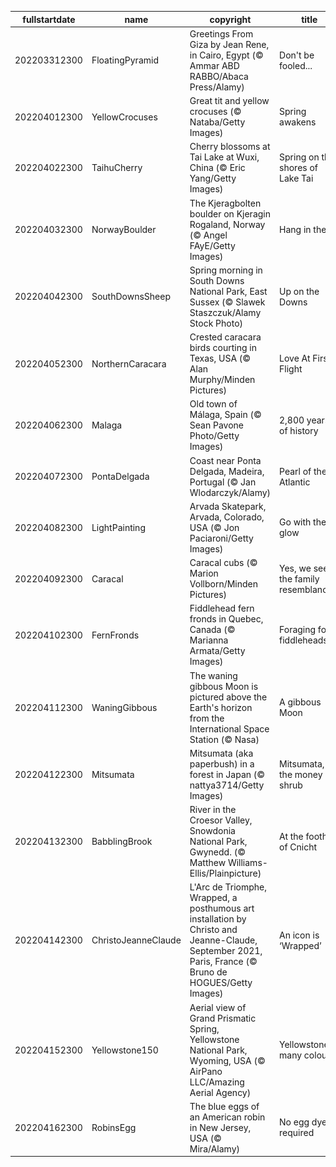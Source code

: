|fullstartdate|name|copyright|title|image|
|--|--|--|--|--|
202203312300|FloatingPyramid|Greetings From Giza by Jean Rene, in Cairo, Egypt (© Ammar ABD RABBO/Abaca Press/Alamy)|Don't be fooled...|![](/en-GB/2022/04/202203312300FloatingPyramid.jpg)|
202204012300|YellowCrocuses|Great tit and yellow crocuses (© Nataba/Getty Images)|Spring awakens|![](/en-GB/2022/04/202204012300YellowCrocuses.jpg)|
202204022300|TaihuCherry|Cherry blossoms at Tai Lake at Wuxi, China (© Eric Yang/Getty Images)|Spring on the shores of Lake Tai|![](/en-GB/2022/04/202204022300TaihuCherry.jpg)|
202204032300|NorwayBoulder|The Kjeragbolten boulder on Kjeragin Rogaland, Norway (© Angel FAyE/Getty Images)|Hang in there|![](/en-GB/2022/04/202204032300NorwayBoulder.jpg)|
202204042300|SouthDownsSheep|Spring morning in South Downs National Park, East Sussex (© Slawek Staszczuk/Alamy Stock Photo)|Up on the Downs|![](/en-GB/2022/04/202204042300SouthDownsSheep.jpg)|
202204052300|NorthernCaracara|Crested caracara birds courting in Texas, USA (© Alan Murphy/Minden Pictures)|Love At First Flight|![](/en-GB/2022/04/202204052300NorthernCaracara.jpg)|
202204062300|Malaga|Old town of Málaga, Spain (© Sean Pavone Photo/Getty Images)|2,800 years of history|![](/en-GB/2022/04/202204062300Malaga.jpg)|
202204072300|PontaDelgada|Coast near Ponta Delgada, Madeira, Portugal (© Jan Wlodarczyk/Alamy)|Pearl of the Atlantic|![](/en-GB/2022/04/202204072300PontaDelgada.jpg)|
202204082300|LightPainting|Arvada Skatepark, Arvada, Colorado, USA (© Jon Paciaroni/Getty Images)|Go with the glow|![](/en-GB/2022/04/202204082300LightPainting.jpg)|
202204092300|Caracal|Caracal cubs (© Marion Vollborn/Minden Pictures)|Yes, we see the family resemblance...|![](/en-GB/2022/04/202204092300Caracal.jpg)|
202204102300|FernFronds|Fiddlehead fern fronds in Quebec, Canada (© Marianna Armata/Getty Images)|Foraging for fiddleheads|![](/en-GB/2022/04/202204102300FernFronds.jpg)|
202204112300|WaningGibbous|The waning gibbous Moon is pictured above the Earth's horizon from the International Space Station (© Nasa)|A gibbous Moon|![](/en-GB/2022/04/202204112300WaningGibbous.jpg)|
202204122300|Mitsumata|Mitsumata (aka paperbush) in a forest in Japan (© nattya3714/Getty Images)|Mitsumata, the money shrub|![](/en-GB/2022/04/202204122300Mitsumata.jpg)|
202204132300|BabblingBrook|River in the Croesor Valley, Snowdonia National Park, Gwynedd. (© Matthew Williams-Ellis/Plainpicture)|At the foothills of Cnicht|![](/en-GB/2022/04/202204132300BabblingBrook.jpg)|
202204142300|ChristoJeanneClaude|L'Arc de Triomphe, Wrapped, a posthumous art installation by Christo and Jeanne-Claude, September 2021, Paris, France (© Bruno de HOGUES/Getty Images)|An icon is ‘Wrapped’|![](/en-GB/2022/04/202204142300ChristoJeanneClaude.jpg)|
202204152300|Yellowstone150|Aerial view of Grand Prismatic Spring, Yellowstone National Park, Wyoming, USA (© AirPano LLC/Amazing Aerial Agency)|Yellowstone’s many colours|![](/en-GB/2022/04/202204152300Yellowstone150.jpg)|
202204162300|RobinsEgg|The blue eggs of an American robin in New Jersey, USA (© Mira/Alamy)|No egg dye required|![](/en-GB/2022/04/202204162300RobinsEgg.jpg)|
